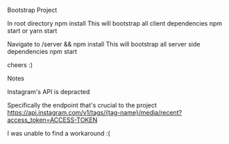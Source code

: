 Bootstrap Project

In root directory npm install 
This will bootstrap all client dependencies
npm start or yarn start 

Navigate to /server && npm install
This will bootstrap all server side dependencies
npm start


cheers :) 



Notes 

Instagram's API is depracted

Specifically the endpoint that's crucial to the project
https://api.instagram.com/v1/tags/{tag-name}/media/recent?access_token=ACCESS-TOKEN

I was unable to find a workaround :( 
